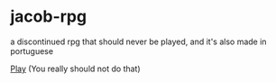 # jacob-rpg
 a discontinued rpg that should never be played, and it's also made in portuguese

 [Play](https://longhirar.github.io/jacob-rpg/Jacob/www/) (You really should not do that)
